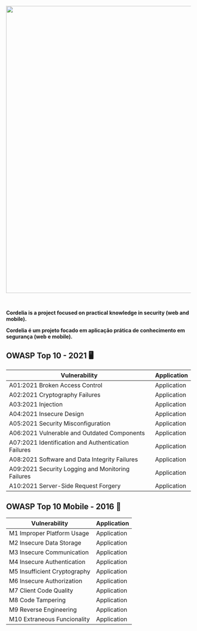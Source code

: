 <p align="center">  
<img src="https://user-images.githubusercontent.com/37185061/149339187-cbcfe890-ea38-49b1-90ac-ae1d7a4eb3a4.gif" width="782"/>

</p>

<br />

**Cordelia is a project focused on practical knowledge in security (web and mobile).**
  
**Cordelia é um projeto focado em aplicação prática de conhecimento em segurança (web e mobile).**




## OWASP Top 10 - 2021 :desktop_computer:	

| Vulnerability      | Application      |
|--------------------|------------------|
|A01:2021 Broken Access Control | Application |
|A02:2021 Cryptography Failures | Application |
|A03:2021 Injection | Application|
|A04:2021 Insecure Design | Application |
|A05:2021 Security Misconfiguration | Application |
|A06:2021 Vulnerable and Outdated Components | Application |
|A07:2021 Identification and Authentication Failures | Application |
|A08:2021 Software and Data Integrity Failures | Application |
|A09:2021 Security Logging and Monitoring Failures | Application
|A10:2021 Server-Side Request Forgery | Application |



## OWASP Top 10 Mobile - 2016 :iphone:	

| Vulnerability       | Application     |
|---------------------|-----------------|
|M1 Improper Platform Usage | Application |
|M2 Insecure Data Storage | Application |
|M3 Insecure Communication | Application |
|M4 Insecure Authentication | Application |
|M5 Insufficient Cryptography | Application |
|M6 Insecure Authorization | Application |
|M7 Client Code Quality | Application |
|M8 Code Tampering | Application |
|M9 Reverse Engineering | Application |
|M10 Extraneous Funcionality | Application |
